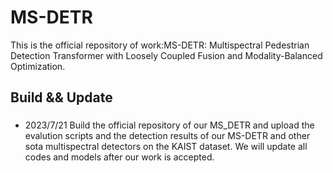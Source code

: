 # MS-DETR
This is the official repository of work:MS-DETR: Multispectral Pedestrian Detection Transformer with Loosely Coupled Fusion and Modality-Balanced Optimization.

## Build && Update
### 
  - 2023/7/21 Build the official repository of our MS_DETR and upload the evalution scripts and the detection results of our MS-DETR and other sota multispectral detectors on the KAIST dataset. We will update all codes and models after our work is accepted.
